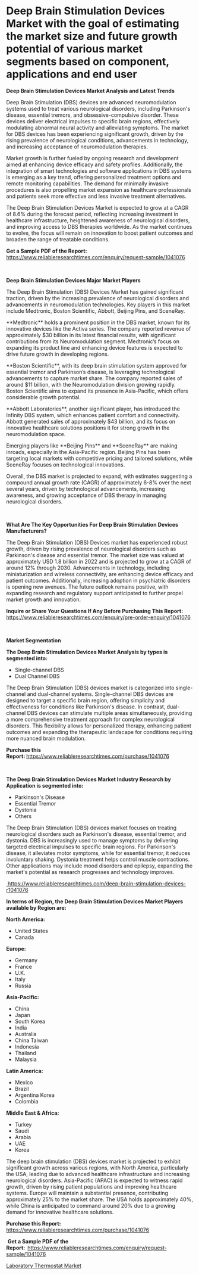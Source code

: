 <p><h1>Deep Brain Stimulation Devices Market with the goal of estimating the market size and future growth potential of various market segments based on component, applications and end user</h1></p><p><strong>Deep Brain Stimulation Devices Market Analysis and Latest Trends</strong></p>
<p><p>Deep Brain Stimulation (DBS) devices are advanced neuromodulation systems used to treat various neurological disorders, including Parkinson's disease, essential tremors, and obsessive-compulsive disorder. These devices deliver electrical impulses to specific brain regions, effectively modulating abnormal neural activity and alleviating symptoms. The market for DBS devices has been experiencing significant growth, driven by the rising prevalence of neurological conditions, advancements in technology, and increasing acceptance of neuromodulation therapies.</p><p>Market growth is further fueled by ongoing research and development aimed at enhancing device efficacy and safety profiles. Additionally, the integration of smart technologies and software applications in DBS systems is emerging as a key trend, offering personalized treatment options and remote monitoring capabilities. The demand for minimally invasive procedures is also propelling market expansion as healthcare professionals and patients seek more effective and less invasive treatment alternatives.</p><p>The Deep Brain Stimulation Devices Market is expected to grow at a CAGR of 8.6% during the forecast period, reflecting increasing investment in healthcare infrastructure, heightened awareness of neurological disorders, and improving access to DBS therapies worldwide. As the market continues to evolve, the focus will remain on innovation to boost patient outcomes and broaden the range of treatable conditions.</p></p>
<p><strong>Get a Sample PDF of the Report:&nbsp;</strong> <a href="https://www.reliableresearchtimes.com/enquiry/request-sample/1041076?utm_campaign=2181&utm_medium=2&utm_source=Github&utm_content=ia&utm_term=03032025&utm_id=deep-brain-stimulation-devices">https://www.reliableresearchtimes.com/enquiry/request-sample/1041076</a></p>
<p>&nbsp;</p>
<p><strong>Deep Brain Stimulation Devices Major Market Players</strong></p>
<p><p>The Deep Brain Stimulation (DBS) Devices Market has gained significant traction, driven by the increasing prevalence of neurological disorders and advancements in neuromodulation technologies. Key players in this market include Medtronic, Boston Scientific, Abbott, Beijing Pins, and SceneRay.</p><p>**Medtronic** holds a prominent position in the DBS market, known for its innovative devices like the Activa series. The company reported revenue of approximately $30 billion in its latest financial results, with significant contributions from its Neuromodulation segment. Medtronic’s focus on expanding its product line and enhancing device features is expected to drive future growth in developing regions.</p><p>**Boston Scientific**, with its deep brain stimulation system approved for essential tremor and Parkinson’s disease, is leveraging technological advancements to capture market share. The company reported sales of around $11 billion, with the Neuromodulation division growing rapidly. Boston Scientific aims to expand its presence in Asia-Pacific, which offers considerable growth potential.</p><p>**Abbott Laboratories**, another significant player, has introduced the Infinity DBS system, which enhances patient comfort and connectivity. Abbott generated sales of approximately $43 billion, and its focus on innovative healthcare solutions positions it for strong growth in the neuromodulation space.</p><p>Emerging players like **Beijing Pins** and **SceneRay** are making inroads, especially in the Asia-Pacific region. Beijing Pins has been targeting local markets with competitive pricing and tailored solutions, while SceneRay focuses on technological innovations.</p><p>Overall, the DBS market is projected to expand, with estimates suggesting a compound annual growth rate (CAGR) of approximately 6-8% over the next several years, driven by technological advancements, increasing awareness, and growing acceptance of DBS therapy in managing neurological disorders.</p></p>
<p>&nbsp;</p>
<p><strong>What Are The Key Opportunities For Deep Brain Stimulation Devices Manufacturers?</strong></p>
<p><p>The Deep Brain Stimulation (DBS) Devices market has experienced robust growth, driven by rising prevalence of neurological disorders such as Parkinson's disease and essential tremor. The market size was valued at approximately USD 1.8 billion in 2022 and is projected to grow at a CAGR of around 12% through 2030. Advancements in technology, including miniaturization and wireless connectivity, are enhancing device efficacy and patient outcomes. Additionally, increasing adoption in psychiatric disorders is opening new avenues. The future outlook remains positive, with expanding research and regulatory support anticipated to further propel market growth and innovation.</p></p>
<p><strong>Inquire or Share Your Questions If Any Before Purchasing This Report:</strong> <a href="https://www.reliableresearchtimes.com/enquiry/pre-order-enquiry/1041076?utm_campaign=2181&utm_medium=2&utm_source=Github&utm_content=ia&utm_term=03032025&utm_id=deep-brain-stimulation-devices">https://www.reliableresearchtimes.com/enquiry/pre-order-enquiry/1041076</a></p>
<p>&nbsp;</p>
<p><strong>Market Segmentation</strong></p>
<p><strong>The Deep Brain Stimulation Devices Market Analysis by types is segmented into:</strong></p>
<p><ul><li>Single-channel DBS</li><li>Dual Channel DBS</li></ul></p>
<p><p>The Deep Brain Stimulation (DBS) devices market is categorized into single-channel and dual-channel systems. Single-channel DBS devices are designed to target a specific brain region, offering simplicity and effectiveness for conditions like Parkinson's disease. In contrast, dual-channel DBS devices can stimulate multiple areas simultaneously, providing a more comprehensive treatment approach for complex neurological disorders. This flexibility allows for personalized therapy, enhancing patient outcomes and expanding the therapeutic landscape for conditions requiring more nuanced brain modulation.</p></p>
<p><strong>Purchase this Report:&nbsp;</strong><a href="https://www.reliableresearchtimes.com/purchase/1041076?utm_campaign=2181&utm_medium=2&utm_source=Github&utm_content=ia&utm_term=03032025&utm_id=deep-brain-stimulation-devices">https://www.reliableresearchtimes.com/purchase/1041076</a></p>
<p>&nbsp;</p>
<p><strong>The Deep Brain Stimulation Devices Market Industry Research by Application is segmented into:</strong></p>
<p><ul><li>Parkinson's Disease</li><li>Essential Tremor</li><li>Dystonia</li><li>Others</li></ul></p>
<p><p>The Deep Brain Stimulation (DBS) devices market focuses on treating neurological disorders such as Parkinson's disease, essential tremor, and dystonia. DBS is increasingly used to manage symptoms by delivering targeted electrical impulses to specific brain regions. For Parkinson's disease, it alleviates motor symptoms, while for essential tremor, it reduces involuntary shaking. Dystonia treatment helps control muscle contractions. Other applications may include mood disorders and epilepsy, expanding the market's potential as research progresses and technology improves.</p></p>
<p><a href="https://www.reliableresearchtimes.com/deep-brain-stimulation-devices-r1041076?utm_campaign=2181&utm_medium=2&utm_source=Github&utm_content=ia&utm_term=03032025&utm_id=deep-brain-stimulation-devices">&nbsp;https://www.reliableresearchtimes.com/deep-brain-stimulation-devices-r1041076</a></p>
<p><strong>In terms of Region, the Deep Brain Stimulation Devices Market Players available by Region are:</strong></p>
<p>
    <p> <strong> North America: </strong>
        <ul>
            <li>United States</li>
            <li>Canada</li>
        </ul>
        </p> 
    <p> <strong> Europe: </strong>
        <ul>
            <li>Germany</li>
            <li>France</li>
            <li>U.K.</li>
            <li>Italy</li>
            <li>Russia</li>
        </ul>
        </p> 
    <p> <strong> Asia-Pacific: </strong>
        <ul>
            <li>China</li>
            <li>Japan</li>
            <li>South Korea</li>
            <li>India</li>
            <li>Australia</li>
            <li>China Taiwan</li>
            <li>Indonesia</li>
            <li>Thailand</li>
            <li>Malaysia</li>
        </ul>
        </p> 
    <p> <strong> Latin America: </strong>
        <ul>
            <li>Mexico</li>
            <li>Brazil</li>
            <li>Argentina Korea</li>
            <li>Colombia</li>
        </ul>
        </p> 
    <p> <strong> Middle East & Africa: </strong>
        <ul>
            <li>Turkey</li>
            <li>Saudi</li>
            <li>Arabia</li>
            <li>UAE</li>
            <li>Korea</li>
        </ul>
    </p>
    </p>
<p><p>The deep brain stimulation (DBS) devices market is projected to exhibit significant growth across various regions, with North America, particularly the USA, leading due to advanced healthcare infrastructure and increasing neurological disorders. Asia-Pacific (APAC) is expected to witness rapid growth, driven by rising patient populations and improving healthcare systems. Europe will maintain a substantial presence, contributing approximately 25% to the market share. The USA holds approximately 40%, while China is anticipated to command around 20% due to a growing demand for innovative healthcare solutions.</p></p>
<p><strong>Purchase this Report: </strong><a href="https://www.reliableresearchtimes.com/purchase/1041076?utm_campaign=2181&utm_medium=2&utm_source=Github&utm_content=ia&utm_term=03032025&utm_id=deep-brain-stimulation-devices">https://www.reliableresearchtimes.com/purchase/1041076</a></p>
<p>&nbsp;<strong>Get a Sample PDF of the Report:&nbsp;&nbsp;</strong><a href="https://www.reliableresearchtimes.com/enquiry/request-sample/1041076?utm_campaign=2181&utm_medium=2&utm_source=Github&utm_content=ia&utm_term=03032025&utm_id=deep-brain-stimulation-devices">https://www.reliableresearchtimes.com/enquiry/request-sample/1041076</a></p>
<p><strong></strong></p>
<p><p><a href="https://github.com/sungbruington660/Market-Research-Report-List-1/blob/main/laboratory-thermostat-market.md?utm_campaign=2181&utm_medium=2&utm_source=Github&utm_content=ia&utm_term=03032025&utm_id=deep-brain-stimulation-devices">Laboratory Thermostat Market</a></p></p>
